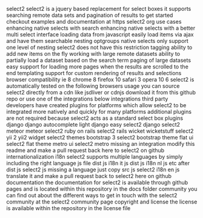 select2 select2 is a jquery based replacement for select boxes it supports searching remote data sets and pagination of results to get started checkout examples and documentation at https select2 org use cases enhancing native selects with search enhancing native selects with a better multi select interface loading data from javascript easily load items via ajax and have them searchable nesting optgroups native selects only support one level of nesting select2 does not have this restriction tagging ability to add new items on the fly working with large remote datasets ability to partially load a dataset based on the search term paging of large datasets easy support for loading more pages when the results are scrolled to the end templating support for custom rendering of results and selections browser compatibility ie 8 chrome 8 firefox 10 safari 3 opera 10 6 select2 is automatically tested on the following browsers usage you can source select2 directly from a cdn like jsdliver or cdnjs download it from this github repo or use one of the integrations below integrations third party developers have created plugins for platforms which allow select2 to be integrated more natively and quickly for many platforms additional plugins are not required because select2 acts as a standard select box plugins django django autocomplete light django easy select2 django select2 meteor meteor select2 ruby on rails select2 rails wicket wicketstuff select2 yii 2 yii2 widget select2 themes bootstrap 3 select2 bootstrap theme flat ui select2 flat theme metro ui select2 metro missing an integration modify this readme and make a pull request back here to select2 on github internationalization i18n select2 supports multiple languages by simply including the right language js file dist js i18n it js dist js i18n nl js etc after dist js select2 js missing a language just copy src js select2 i18n en js translate it and make a pull request back to select2 here on github documentation the documentation for select2 is available through github pages and is located within this repository in the docs folder community you can find out about the different ways to get in touch with the select2 community at the select2 community page copyright and license the license is available within the repository in the license file